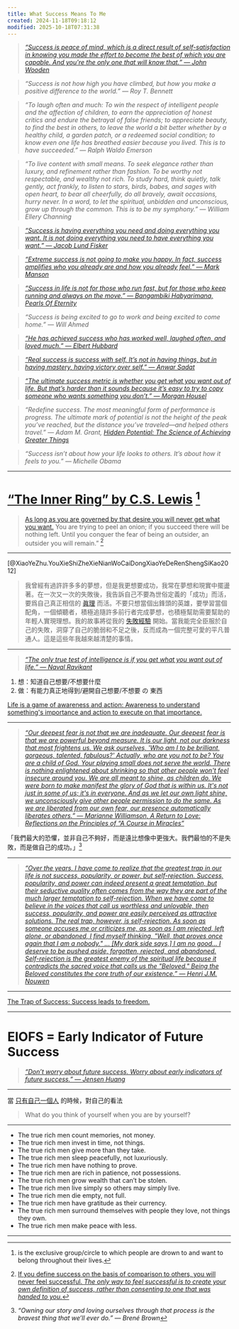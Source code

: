 ```yaml
---
title: What Success Means To Me
created: 2024-11-18T09:18:12
modified: 2025-10-18T07:31:38
---
```


> _[“Success is peace of mind, which is a direct result of self-satisfaction in knowing you made the effort to become the best of which you are capable. And you're the only one that will know that.” — John Wooden](https://www.youtube.com/watch?v=JWQIxuNGdvQ&t=95s)_

> _“Success is not how high you have climbed, but how you make a positive difference to the world.” — Roy T. Bennett_

> _“To laugh often and much: To win the respect of intelligent people and the affection of children, to earn the appreciation of honest critics and endure the betrayal of false friends; to appreciate beauty, to find the best in others, to leave the world a bit better whether by a healthy child, a garden patch, or a redeemed social condition; to know even one life has breathed easier because you lived. This is to have succeeded.” — Ralph Waldo Emerson_

> _“To live content with small means. To seek elegance rather than luxury, and refinement rather than fashion. To be worthy not respectable, and wealthy not rich. To study hard, think quietly, talk gently, act frankly, to listen to stars, birds, babes, and sages with open heart, to bear all cheerfully, do all bravely, await occasions, hurry never. In a word, to let the spiritual, unbidden and unconscious, grow up through the common. This is to be my symphony.” — William Ellery Channing_

> _[“Success is having everything you need and doing everything you want. It is not doing everything you need to have everything you want.” — Jacob Lund Fisker](https://earlyretirementextreme.com/manifesto.html)_

> _[“Extreme success is not going to make you happy. In fact, success amplifies who you already are and how you already feel.” — Mark Manson](https://www.youtube.com/watch?v=_ZJpU43NA0c&t=10m49s)_

> _[“Success in life is not for those who run fast, but for those who keep running and always on the move.” — Bangambiki Habyarimana, Pearls Of Eternity](https://www.goodreads.com/quotes/7890685-success-in-life-is-not-for-those-who-run-fast)_

> _“Success is being excited to go to work and being excited to come home.” — Will Ahmed_

> _[“He has achieved success who has worked well, laughed often, and loved much.” — Elbert Hubbard](https://www.brainyquote.com/quotes/elbert_hubbard_103488)_

> _[“Real success is success with self. It’s not in having things, but in having mastery, having victory over self.” — Anwar Sadat](https://www.azquotes.com/quote/856603)_

> _[“The ultimate success metric is whether you get what you want out of life. But that’s harder than it sounds because it’s easy to try to copy someone who wants something you don’t.” — Morgan Housel](https://collabfund.com/blog/your-way-is-the-only-way/)_

> _“Redefine success. The most meaningful form of performance is progress. The ultimate mark of potential is not the height of the peak you’ve reached, but the distance you’ve traveled—and helped others travel.” ― Adam M. Grant, [Hidden Potential: The Science of Achieving Greater Things](https://www.goodreads.com/work/quotes/170223349)_

> _“Success isn’t about how your life looks to others. It’s about how it feels to you.” — Michelle Obama_

---

# [“The Inner Ring” by C.S. Lewis](https://www.lewissociety.org/innerring/) [^1]

> [As long as you are governed by that desire you will never get what you want.](The%20Arrival%20Fallacy.md) You are trying to peel an onion; if you succeed there will be nothing left. Until you conquer the fear of being an outsider, an outsider you will remain.” [^2]

---

[@XiaoYeZhu.YouXieShiZheXieNianWoCaiDongXiaoYeDeRenShengSiKao2012]

> 我曾經有過許許多多的夢想，但是我更想要成功，我常在夢想和現實中擺盪著。在一次又一次的失敗後，我告訴自己不要為世俗定義的「成功」而活，要爲自己真正相信的 [眞理](Seek%20for%20the%20truth.md) 而活。不要只想當個出鋒頭的英雄，要學習當個配角，一個傾聽者，積極追隨許多前行者完成夢想，也積極幫助需要幫助的年輕人實現理想。我的故事將從我的 [失敗經驗](Failing%20forward%20turns%20setbacks%20into%20stepping%20stones.md) 開始。當我能完全臣服於自己的失敗，洞穿了自己的脆弱和不足之後，反而成為一個完整可愛的平凡普通人。這是這些年我越來越清楚的事情。

---

> _[“The only true test of intelligence is if you get what you want out of life.” — Naval Ravikant](https://youtu.be/KyfUysrNaco)_

1. 想：知道自己想要/不想要什麼
2. 做：有能力真正地得到/避開自己想要/不想要 の 東西

[Life is a game of awareness and action: Awareness to understand something's importance and action to execute on that importance.](https://www.sahilbloom.com/newsletter/11-uncommon-lessons-from-uncommon-minds)

---

> _[“Our deepest fear is not that we are inadequate. Our deepest fear is that we are powerful beyond measure. It is our light, not our darkness that most frightens us. We ask ourselves, 'Who am I to be brilliant, gorgeous, talented, fabulous?' Actually, who are you not to be? You are a child of God. Your playing small does not serve the world. There is nothing enlightened about shrinking so that other people won't feel insecure around you. We are all meant to shine, as children do. We were born to make manifest the glory of God that is within us. It's not just in some of us; it's in everyone. And as we let our own light shine, we unconsciously give other people permission to do the same. As we are liberated from our own fear, our presence automatically liberates others.” ― Marianne Williamson, A Return to Love: Reflections on the Principles of “A Course in Miracles”](https://www.goodreads.com/quotes/928-our-deepest-fear-is-not-that-we-are-inadequate-our)_

「我們最大的恐懼，並非自己不夠好，而是遠比想像中更強大。我們最怕的不是失敗，而是做自己的成功。」[^3]

---

> _[“Over the years, I have come to realize that the greatest trap in our life is not success, popularity, or power, but self-rejection. Success, popularity, and power can indeed present a great temptation, but their seductive quality often comes from the way they are part of the much larger temptation to self-rejection. When we have come to believe in the voices that call us worthless and unlovable, then success, popularity, and power are easily perceived as attractive solutions. The real trap, however, is self-rejection. As soon as someone accuses me or criticizes me, as soon as I am rejected, left alone, or abandoned, I find myself thinking, "Well, that proves once again that I am a nobody." ... [My dark side says,] I am no good... I deserve to be pushed aside, forgotten, rejected, and abandoned. Self-rejection is the greatest enemy of the spiritual life because it contradicts the sacred voice that calls us the "Beloved." Being the Beloved constitutes the core truth of our existence.” — Henri J.M. Nouwen](https://www.goodreads.com/quotes/230436-over-the-years-i-have-come-to-realize-that-the)_

---

[The Trap of Success: Success leads to freedom.](https://www.sahilbloom.com/newsletter/the-trap-of-success-how-to-escape-it)

---

# EIOFS = Early Indicator of Future Success

> _[“Don’t worry about future success. Worry about early indicators of future success.” — Jensen Huang](https://www.youtube.com/watch?v=BbTZ_7pZDB0)_

---

當 [只有自己一個人](solitude.md) 的時候，對自己的看法

> What do you think of yourself when you are by yourself?

---

* The true rich men count memories, not money.
* The true rich men invest in time, not things.
* The true rich men give more than they take.
* The true rich men sleep peacefully, not luxuriously.
* The true rich men have nothing to prove.
* The true rich men are rich in patience, not possessions.
* The true rich men grow wealth that can’t be stolen.
* The true rich men live simply so others may simply live.
* The true rich men die empty, not full.
* The true rich men have gratitude as their currency.
* The true rich men surround themselves with people they love, not things they own.
* The true rich men make peace with less.

---

[^1]: is the exclusive group/circle to which people are drown to and want to belong throughout their lives.
[^2]: [If you define success on the basis of comparison to others, you will never feel successful. _The only way to feel successful is to create your own definition of success, rather than consenting to one that was handed to you._](https://www.sahilbloom.com/newsletter/13-harsh-truths-about-success-nobody-told-you)
[^3]: _“Owning our story and loving ourselves through that process is the bravest thing that we’ll ever do.” — Brené Brown_
